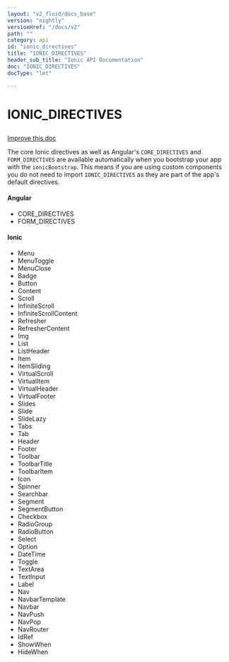 ```yaml
---
layout: "v2_fluid/docs_base"
version: "nightly"
versionHref: "/docs/v2"
path: ""
category: api
id: "ionic_directives"
title: "IONIC_DIRECTIVES"
header_sub_title: "Ionic API Documentation"
doc: "IONIC_DIRECTIVES"
docType: "let"

---
```










<h1 class="api-title">
<a class="anchor" name="ionic-directives" href="#ionic-directives"></a>

IONIC_DIRECTIVES





</h1>

<a class="improve-v2-docs" href="http://github.com/driftyco/ionic/edit/2.0//src/config/directives.ts#L117">
Improve this doc
</a>






<p>The core Ionic directives as well as Angular&#39;s <code>CORE_DIRECTIVES</code> and <code>FORM_DIRECTIVES</code> are
available automatically when you bootstrap your app with the <code>ionicBootstrap</code>. This means
if you are using custom components you do not need to import <code>IONIC_DIRECTIVES</code> as they
are part of the app&#39;s default directives.</p>
<h4 id="angular">Angular</h4>
<ul>
<li>CORE_DIRECTIVES</li>
<li>FORM_DIRECTIVES</li>
</ul>
<h4 id="ionic">Ionic</h4>
<ul>
<li>Menu</li>
<li>MenuToggle</li>
<li>MenuClose</li>
<li>Badge</li>
<li>Button</li>
<li>Content</li>
<li>Scroll</li>
<li>InfiniteScroll</li>
<li>InfiniteScrollContent</li>
<li>Refresher</li>
<li>RefresherContent</li>
<li>Img</li>
<li>List</li>
<li>ListHeader</li>
<li>Item</li>
<li>ItemSliding</li>
<li>VirtualScroll</li>
<li>VirtualItem</li>
<li>VirtualHeader</li>
<li>VirtualFooter</li>
<li>Slides</li>
<li>Slide</li>
<li>SlideLazy</li>
<li>Tabs</li>
<li>Tab</li>
<li>Header</li>
<li>Footer</li>
<li>Toolbar</li>
<li>ToolbarTitle</li>
<li>ToolbarItem</li>
<li>Icon</li>
<li>Spinner</li>
<li>Searchbar</li>
<li>Segment</li>
<li>SegmentButton</li>
<li>Checkbox</li>
<li>RadioGroup</li>
<li>RadioButton</li>
<li>Select</li>
<li>Option</li>
<li>DateTime</li>
<li>Toggle</li>
<li>TextArea</li>
<li>TextInput</li>
<li>Label</li>
<li>Nav</li>
<li>NavbarTemplate</li>
<li>Navbar</li>
<li>NavPush</li>
<li>NavPop</li>
<li>NavRouter</li>
<li>IdRef</li>
<li>ShowWhen</li>
<li>HideWhen</li>
</ul>





<!-- @usage tag -->


<!-- @property tags -->



<!-- instance methods on the class -->


<!-- related link --><!-- end content block -->


<!-- end body block -->

